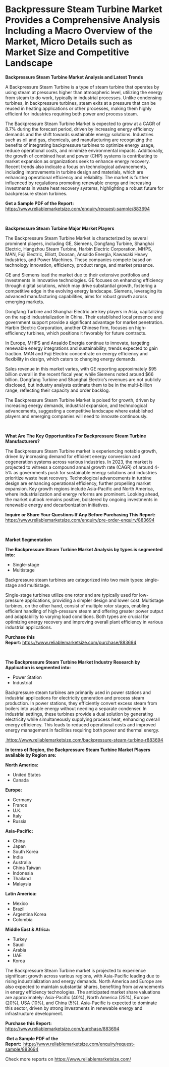 <p><h1>Backpressure Steam Turbine Market Provides a Comprehensive Analysis Including a Macro Overview of the Market, Micro Details such as Market Size and Competitive Landscape</h1></p><p><strong>Backpressure Steam Turbine Market Analysis and Latest Trends</strong></p>
<p><p>A Backpressure Steam Turbine is a type of steam turbine that operates by using steam at pressures higher than atmospheric level, utilizing the energy from steam to do work, typically in industrial processes. Unlike condensing turbines, in backpressure turbines, steam exits at a pressure that can be reused in heating applications or other processes, making them highly efficient for industries requiring both power and process steam.</p><p>The Backpressure Steam Turbine Market is expected to grow at a CAGR of 8.7% during the forecast period, driven by increasing energy efficiency demands and the shift towards sustainable energy solutions. Industries such as oil and gas, chemicals, and manufacturing are recognizing the benefits of integrating backpressure turbines to optimize energy usage, reduce operational costs, and minimize environmental impacts. Additionally, the growth of combined heat and power (CHP) systems is contributing to market expansion as organizations seek to enhance energy recovery. Recent trends also indicate a focus on technological advancements, including improvements in turbine design and materials, which are enhancing operational efficiency and reliability. The market is further influenced by regulations promoting renewable energy and increasing investments in waste heat recovery systems, highlighting a robust future for backpressure steam turbines.</p></p>
<p><strong>Get a Sample PDF of the Report:&nbsp;</strong> <a href="https://www.reliablemarketsize.com/enquiry/request-sample/883694?utm_campaign=3248&utm_medium=2&utm_source=Github&utm_content=ia&utm_term=09042025&utm_id=backpressure-steam-turbine">https://www.reliablemarketsize.com/enquiry/request-sample/883694</a></p>
<p>&nbsp;</p>
<p><strong>Backpressure Steam Turbine Major Market Players</strong></p>
<p><p>The Backpressure Steam Turbine Market is characterized by several prominent players, including GE, Siemens, Dongfang Turbine, Shanghai Electric, Hangzhou Steam Turbine, Harbin Electric Corporation, MHPS, MAN, Fuji Electric, Elliott, Doosan, Ansaldo Energia, Kawasaki Heavy Industries, and Power Machines. These companies compete based on technology innovation, efficiency, product range, and market presence.</p><p>GE and Siemens lead the market due to their extensive portfolios and investments in innovative technologies. GE focuses on enhancing efficiency through digital solutions, which may drive substantial growth, fostering a competitive edge in the evolving energy landscape. Siemens, leveraging its advanced manufacturing capabilities, aims for robust growth across emerging markets.</p><p>Dongfang Turbine and Shanghai Electric are key players in Asia, capitalizing on the rapid industrialization in China. Their established local presence and government support provide a significant advantage for market penetration. Harbin Electric Corporation, another Chinese firm, focuses on high-efficiency turbines, which positions it favorably for future contracts.</p><p>In Europe, MHPS and Ansaldo Energia continue to innovate, targeting renewable energy integrations and sustainability, trends expected to gain traction. MAN and Fuji Electric concentrate on energy efficiency and flexibility in design, which caters to changing energy demands.</p><p>Sales revenue in this market varies, with GE reporting approximately $95 billion overall in the recent fiscal year, while Siemens noted around $66 billion. Dongfang Turbine and Shanghai Electric’s revenues are not publicly disclosed, but industry analysts estimate them to be in the multi-billion range, reflecting their capacity and order backlog.</p><p>The Backpressure Steam Turbine Market is poised for growth, driven by increasing energy demands, industrial expansion, and technological advancements, suggesting a competitive landscape where established players and emerging companies will need to innovate continuously.</p></p>
<p>&nbsp;</p>
<p><strong>What Are The Key Opportunities For Backpressure Steam Turbine Manufacturers?</strong></p>
<p><p>The Backpressure Steam Turbine market is experiencing notable growth, driven by increasing demand for efficient energy conversion and cogeneration systems across various industries. In 2023, the market is projected to witness a compound annual growth rate (CAGR) of around 4-5% as governments push for sustainable energy solutions and industries prioritize waste heat recovery. Technological advancements in turbine design are enhancing operational efficiency, further propelling market expansion. Key growth regions include Asia-Pacific and North America, where industrialization and energy reforms are prominent. Looking ahead, the market outlook remains positive, bolstered by ongoing investments in renewable energy and decarbonization initiatives.</p></p>
<p><strong>Inquire or Share Your Questions If Any Before Purchasing This Report:</strong> <a href="https://www.reliablemarketsize.com/enquiry/pre-order-enquiry/883694?utm_campaign=3248&utm_medium=2&utm_source=Github&utm_content=ia&utm_term=09042025&utm_id=backpressure-steam-turbine">https://www.reliablemarketsize.com/enquiry/pre-order-enquiry/883694</a></p>
<p>&nbsp;</p>
<p><strong>Market Segmentation</strong></p>
<p><strong>The Backpressure Steam Turbine Market Analysis by types is segmented into:</strong></p>
<p><ul><li>Single-stage</li><li>Multistage</li></ul></p>
<p><p>Backpressure steam turbines are categorized into two main types: single-stage and multistage. </p><p>Single-stage turbines utilize one rotor and are typically used for low-pressure applications, providing a simpler design and lower cost. Multistage turbines, on the other hand, consist of multiple rotor stages, enabling efficient handling of high-pressure steam and offering greater power output and adaptability to varying load conditions. Both types are crucial for optimizing energy recovery and improving overall plant efficiency in various industrial applications.</p></p>
<p><strong>Purchase this Report:&nbsp;</strong><a href="https://www.reliablemarketsize.com/purchase/883694?utm_campaign=3248&utm_medium=2&utm_source=Github&utm_content=ia&utm_term=09042025&utm_id=backpressure-steam-turbine">https://www.reliablemarketsize.com/purchase/883694</a></p>
<p>&nbsp;</p>
<p><strong>The Backpressure Steam Turbine Market Industry Research by Application is segmented into:</strong></p>
<p><ul><li>Power Station</li><li>Industrial</li></ul></p>
<p><p>Backpressure steam turbines are primarily used in power stations and industrial applications for electricity generation and process steam production. In power stations, they efficiently convert excess steam from boilers into usable energy without needing a separate condenser. In industrial settings, these turbines provide a dual solution by generating electricity while simultaneously supplying process heat, enhancing overall energy efficiency. This leads to reduced operational costs and improved energy management in facilities requiring both power and thermal energy.</p></p>
<p><a href="https://www.reliablemarketsize.com/backpressure-steam-turbine-r883694?utm_campaign=3248&utm_medium=2&utm_source=Github&utm_content=ia&utm_term=09042025&utm_id=backpressure-steam-turbine">&nbsp;https://www.reliablemarketsize.com/backpressure-steam-turbine-r883694</a></p>
<p><strong>In terms of Region, the Backpressure Steam Turbine Market Players available by Region are:</strong></p>
<p>
    <p> <strong> North America: </strong>
        <ul>
            <li>United States</li>
            <li>Canada</li>
        </ul>
        </p> 
    <p> <strong> Europe: </strong>
        <ul>
            <li>Germany</li>
            <li>France</li>
            <li>U.K.</li>
            <li>Italy</li>
            <li>Russia</li>
        </ul>
        </p> 
    <p> <strong> Asia-Pacific: </strong>
        <ul>
            <li>China</li>
            <li>Japan</li>
            <li>South Korea</li>
            <li>India</li>
            <li>Australia</li>
            <li>China Taiwan</li>
            <li>Indonesia</li>
            <li>Thailand</li>
            <li>Malaysia</li>
        </ul>
        </p> 
    <p> <strong> Latin America: </strong>
        <ul>
            <li>Mexico</li>
            <li>Brazil</li>
            <li>Argentina Korea</li>
            <li>Colombia</li>
        </ul>
        </p> 
    <p> <strong> Middle East & Africa: </strong>
        <ul>
            <li>Turkey</li>
            <li>Saudi</li>
            <li>Arabia</li>
            <li>UAE</li>
            <li>Korea</li>
        </ul>
    </p>
    </p>
<p><p>The Backpressure Steam Turbine market is projected to experience significant growth across various regions, with Asia-Pacific leading due to rising industrialization and energy demands. North America and Europe are also expected to maintain substantial shares, benefiting from advancements in energy efficiency technologies. The anticipated market share valuations are approximately: Asia-Pacific (40%), North America (25%), Europe (20%), USA (10%), and China (5%). Asia-Pacific is expected to dominate this sector, driven by strong investments in renewable energy and infrastructure development.</p></p>
<p><strong>Purchase this Report: </strong><a href="https://www.reliablemarketsize.com/purchase/883694?utm_campaign=3248&utm_medium=2&utm_source=Github&utm_content=ia&utm_term=09042025&utm_id=backpressure-steam-turbine">https://www.reliablemarketsize.com/purchase/883694</a></p>
<p>&nbsp;<strong>Get a Sample PDF of the Report:&nbsp;&nbsp;</strong><a href="https://www.reliablemarketsize.com/enquiry/request-sample/883694?utm_campaign=3248&utm_medium=2&utm_source=Github&utm_content=ia&utm_term=09042025&utm_id=backpressure-steam-turbine">https://www.reliablemarketsize.com/enquiry/request-sample/883694</a></p>
<p><strong></strong></p>
<p>Check more reports on <a href="https://www.reliablemarketsize.com/?utm_campaign=3248&utm_medium=2&utm_source=Github&utm_content=ia&utm_term=09042025&utm_id=backpressure-steam-turbine">https://www.reliablemarketsize.com/</a></p>
